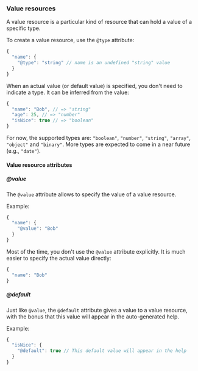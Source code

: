 ### Value resources

A value resource is a particular kind of resource that can hold a value of a specific type.

To create a value resource, use the `@type` attribute:

```js
{
  "name": {
    "@type": "string" // name is an undefined "string" value
  }
}
```

When an actual value (or default value) is specified, you don't need to indicate a type. It can be inferred from the value:

```js
{
  "name": "Bob", // => "string"
  "age": 25, // => "number"
  "isNice": true // => "boolean"
}
```

For now, the supported types are: `"boolean"`, `"number"`, `"string"`, `"array"`, `"object"` and `"binary"`. More types are expected to come in a near future (e.g., `"date"`).

#### Value resource attributes

##### @value

The `@value` attribute allows to specify the value of a value resource.

Example:

```js
{
  "name": {
    "@value": "Bob"
  }
}
```

Most of the time, you don't use the `@value` attribute explicitly. It is much easier to specify the actual value directly:

```js
{
  "name": "Bob"
}
```

##### @default

Just like `@value`, the `@default` attribute gives a value to a value resource, with the bonus that this value will appear in the auto-generated help.

Example:

```js
{
  "isNice": {
    "@default": true // This default value will appear in the help
  }
}
```

